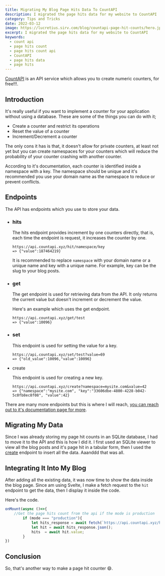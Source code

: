 ```yaml
---
title: Migrating My Blog Page Hits Data To CountAPI
description: I migrated the page hits data for my website to CountAPI
category: Tips and Tricks
date: 2022-03-12
image: https://lucretius.sirv.com/blog/countapi-page-hit-counts/hero.jpg
excerpt: I migrated the page hits data for my website to CountAPI
keywords: 
  - count api
  - page hits count
  - page hits count api
  - CountAPI
  - page hits data
  - page hits
---
```


<p class="intro"  >
    <a href="https://countapi.xyz/">CountAPI</a> is an API service which allows you to create numeric counters, for free!!!. 
</p>


## Introduction

It's really useful if you want to implement a counter for your application without using a database. These are some of the things you can do with it;

* Create a counter and restrict its operations
* Reset the value of a counter
* Increment/Decrement a counter

The only cons it has is that, it doesn't allow for private counters, at least not yet but you can create namespaces for your counters which will reduce the probability of your counter crashing with another counter.

According to it's documentation, each counter is identified inside a namespace with a key. The namespace should be unique and it's recommended you use your domain name as the namespace to reduce or prevent conflicts.

## Endpoints

The API has endpoints which you use to store your data.

  * ### hits

    The hits endpoint provides increment by one counters directly, that is, each time the endpoint is request, it increases the counter by one.
    
    ```
    https://api.countapi.xyz/hit/namespace/key
    => {"value":187464219}
    ```
    It is recommended to replace `namespace` with your domain name or a unique name and key with a unique name. For example, key can be the slug to your blog posts.

  * ### get
    
    The get endpoint is used for retrieving data from the API. It only returns the current value but doesn't increment or decrement the value.
    
    Here's an example which uses the get endpoint.
    
    ```curl
    https://api.countapi.xyz/get/test
    => {"value":10096}
    ```
    
    
    
  * ### set
    
      This endpoint is used for setting the value for a key.
      
      ```curl
      https://api.countapi.xyz/set/test?value=69
      => {"old_value":10096,"value":10096}
      ```
    
      

* create

  This endpoint is used for creating a new key. 

  ```
  https://api.countapi.xyz/create?namespace=mysite.com&value=42
  => {"namespace":"mysite.com", "key":"33606dbe-4800-4228-b042-5c0fb8ec8f08", "value":42}
  ```

  

There are many more endpoints but this is where I will reach, [you can reach out to it's documentation page for more](https://countapi.xyz/).

## Migrating My Data

Since I was already storing my page hit counts in an SQLite database, I had to move it to the API and this is how I did it. I first used an SQLite viewer to view all the blog posts and it's page hit in a tabular form, then I used the [create](#create) endpoint to insert all the data. Aaanddd that was all.

## Integrating It Into My Blog

After adding all the existing data, it was now time to show the data inside the blog page. Since am using Svelte, I make a fetch request to the `hit` endpoint to get the data, then I display it inside the code.

Here's the code.

```javascript
onMount(async ()=>{
    //Get the page hits count from the api if the mode is production
		if (mode === "production"){
			let hits_response = await fetch(`https://api.countapi.xyz/hit/kudadam.com/${metadata.slug}`);
			let hit = await hits_response.json();
			hits  = await hit.value;
		}
})
```

## Conclusion

So, that's another way to make a page hit counter :smile:.
